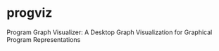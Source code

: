 # progviz
Program Graph Visualizer: A Desktop Graph Visualization for Graphical Program Representations
